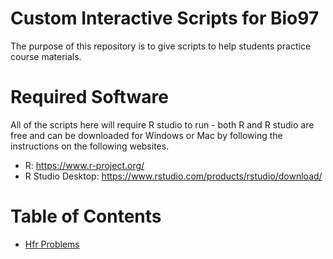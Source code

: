 Custom Interactive Scripts for Bio97 
=========================

The purpose of this repository is to give scripts to help students practice course materials. 

Required Software <a name="software"></a>
=================

All of the scripts here will require R studio to run - both R and R studio are free and can be downloaded for Windows or Mac by following the instructions on the following websites.

* R: https://www.r-project.org/
* R Studio Desktop: https://www.rstudio.com/products/rstudio/download/ 

Table of Contents
=================
* [Hfr Problems](https://github.com/KerriganBlake/Parallelized-WES-Analysis/blob/master/Resource_Processing.md#resources)
		
	












